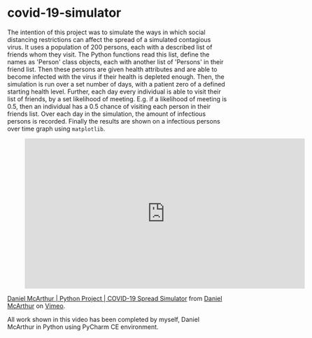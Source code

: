 # covid-19-simulator
The intention of this project was to simulate the ways in which social distancing restrictions can affect the spread of a simulated contagious virus. It uses a population of 200 persons, each with a described list of friends whom they visit. The Python functions read this list, define the names as 'Person' class objects, each with another list of 'Persons' in their friend list. Then these persons are given health attributes and are able to become infected with the virus if their health is depleted enough. Then, the simulation is run over a set number of days, with a patient zero of a defined starting health level. Further, each day every individual is able to visit their list of friends, by a set likelihood of meeting. E.g. if a likelihood of meeting is 0.5, then an individual has a 0.5 chance of visiting each person in their friends list. Over each day in the simulation, the amount of infectious persons is recorded. Finally the results are shown on a infectious persons over time graph using `matplotlib`. 

<figure class="video_container">
  <iframe src="https://player.vimeo.com/video/491460076" width="640" height="344" frameborder="0" allow="autoplay; fullscreen" allowfullscreen></iframe>
</figure>

<p><a href="https://vimeo.com/491460076">Daniel McArthur | Python Project | COVID-19 Spread Simulator</a> from <a href="https://vimeo.com/user129314614">Daniel McArthur</a> on <a href="https://vimeo.com">Vimeo</a>.</p>

All work shown in this video has been completed by myself, Daniel McArthur in Python using PyCharm CE environment.
